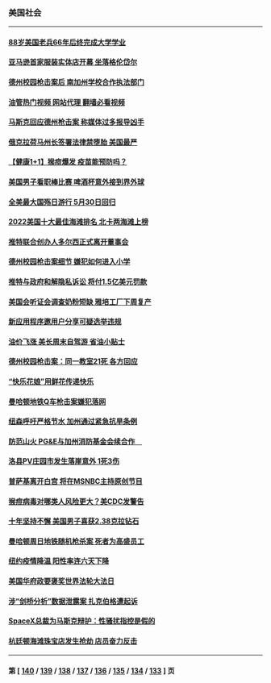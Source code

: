 ### 美国社会
---
#### [88岁美国老兵66年后终完成大学学业](../../pages/ncid1078160/n13746364.md?05272045) 
#### [亚马逊首家服装实体店开幕 坐落格伦岱尔](../../pages/ncid1078160/n13746378.md?05272045) 
#### [德州校园枪击案后 南加州学校合作执法部门](../../pages/ncid1078160/n13746258.md?05272045) 
#### [油管热门视频 网站代理 翻墙必看视频](http://209.222.30.114:81/youtube.html?05272045)
#### [马斯克回应德州枪击案 称媒体过多报导凶手](../../pages/ncid1078160/n13746165.md?05272045) 
#### [俄克拉荷马州长签署法律禁堕胎 美国最严](../../pages/ncid1078160/n13746035.md?05272045) 
#### [【健康1+1】猴痘爆发 疫苗能预防吗？](../../pages/ncid1078160/n13745895.md?05272045) 
#### [美国男子看职棒比赛 啤酒杯意外接到界外球](../../pages/ncid1078160/n13745435.md?05272045) 
#### [全美最大国殇日游行 5月30日回归](../../pages/ncid1078160/n13745527.md?05272045) 
#### [2022美国十大最佳海滩排名 北卡两海滩上榜](../../pages/ncid1078160/n13745329.md?05272045) 
#### [推特联合创办人多尔西正式离开董事会](../../pages/ncid1078160/n13745396.md?05272045) 
#### [德州校园枪击案细节 嫌犯如何进入小学](../../pages/ncid1078160/n13745279.md?05272045) 
#### [推特与政府和解隐私诉讼 将付1.5亿美元罚款](../../pages/ncid1078160/n13745290.md?05272045) 
#### [美国会听证会调查奶粉短缺 雅培工厂下周复产](../../pages/ncid1078160/n13745217.md?05272045) 
#### [新应用程序邀用户分享可疑选举违规](../../pages/ncid1078160/n13745296.md?05272045) 
#### [油价飞涨 美长周末自驾游 省油小贴士](../../pages/ncid1078160/n13745230.md?05272045) 
#### [德州校园枪击案：同一教室21死 各方回应](../../pages/ncid1078160/n13745096.md?05272045) 
#### [“快乐花娘”用鲜花传递快乐](../../pages/ncid1078160/n13745097.md?05272045) 
#### [曼哈顿地铁Q车枪击案嫌犯落网](../../pages/ncid1078160/n13744680.md?05272045) 
#### [纽森呼吁严格节水 加州通过紧急抗旱条例](../../pages/ncid1078160/n13744591.md?05272045) 
#### [防范山火 PG&E与加州消防基金会续合作　](../../pages/ncid1078160/n13744559.md?05272045) 
#### [洛县PV庄园市发生落崖意外 1死3伤](../../pages/ncid1078160/n13744489.md?05272045) 
#### [普萨基离开白宫 将在MSNBC主持原创节目](../../pages/ncid1078160/n13744415.md?05272045) 
#### [猴痘病毒对哪类人风险更大？美CDC发警告](../../pages/ncid1078160/n13744429.md?05272045) 
#### [十年坚持不懈 美国男子喜获2.38克拉钻石](../../pages/ncid1078160/n13744094.md?05272045) 
#### [曼哈顿周日地铁随机枪杀案 死者为高盛员工](../../pages/ncid1078160/n13744022.md?05272045) 
#### [纽约疫情降温 阳性率连六天下降](../../pages/ncid1078160/n13743967.md?05272045) 
#### [美国华府政要褒奖世界法轮大法日](../../pages/ncid1078160/n13743770.md?05272045) 
#### [涉“剑桥分析”数据泄露案 扎克伯格遭起诉](../../pages/ncid1078160/n13743801.md?05272045) 
#### [SpaceX总裁为马斯克辩护：性骚扰指控是假的](../../pages/ncid1078160/n13743816.md?05272045) 
#### [杭廷顿海滩珠宝店发生抢劫 店员奋力反击](../../pages/ncid1078160/n13743828.md?05272045) 

---
#### 第 [ [140](./140.md?05272045) / [139](./139.md?05272045) / [138](./138.md?05272045) / [137](./137.md?05272045) / [136](./136.md?05272045) / [135](./135.md?05272045) / [134](./134.md?05272045) / [133](./133.md?05272045) ] 页

